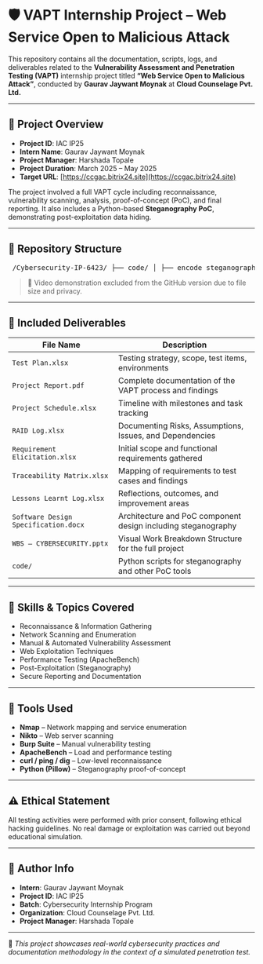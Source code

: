 # 🛡️ VAPT Internship Project – Web Service Open to Malicious Attack

This repository contains all the documentation, scripts, logs, and deliverables related to the **Vulnerability Assessment and Penetration Testing (VAPT)** internship project titled **“Web Service Open to Malicious Attack”**, conducted by **Gaurav Jaywant Moynak** at **Cloud Counselage Pvt. Ltd.**

---

## 📌 Project Overview

- **Project ID**: IAC IP25  
- **Intern Name**: Gaurav Jaywant Moynak  
- **Project Manager**: Harshada Topale  
- **Project Duration**: March 2025 – May 2025  
- **Target URL**: [https://ccgac.bitrix24.site](https://ccgac.bitrix24.site)

The project involved a full VAPT cycle including reconnaissance, vulnerability scanning, analysis, proof-of-concept (PoC), and final reporting. It also includes a Python-based **Steganography PoC**, demonstrating post-exploitation data hiding.

---

## 📁 Repository Structure

<pre> /Cybersecurity-IP-6423/ ├── code/ │ ├── encode_steganography.py │ ├── decode_steganography.py │ ├── input.png │ │ └── encoded_output.png ├── IAC IP25 - LP DESIGN STAGE - Test Plan.xlsx ├── IAC IP25 - LP Project Report.pdf ├── IAC IP25 - LP Project Schedule.xlsx ├── IAC IP25 - LP RAID log.xlsx ├── IAC IP25 - LP REQUIREMENT ELICITATION.xlsx ├── IAC IP25 - LP Traceability Matrix.xlsx ├── IAC IP25 - Lessons Learnt Log.xlsx ├── IAC IP25 - WBS – CYBERSECURITY.pptx ├── IAC IP25 - Software Design Specification.docx </pre>

> 🎥 Video demonstration excluded from the GitHub version due to file size and privacy.

---

## 📄 Included Deliverables

| File Name                                          | Description                                                             |
|---------------------------------------------------|-------------------------------------------------------------------------|
| `Test Plan.xlsx`                                  | Testing strategy, scope, test items, environments                       |
| `Project Report.pdf`                              | Complete documentation of the VAPT process and findings                 |
| `Project Schedule.xlsx`                           | Timeline with milestones and task tracking                              |
| `RAID Log.xlsx`                                   | Documenting Risks, Assumptions, Issues, and Dependencies                |
| `Requirement Elicitation.xlsx`                    | Initial scope and functional requirements gathered                      |
| `Traceability Matrix.xlsx`                        | Mapping of requirements to test cases and findings                      |
| `Lessons Learnt Log.xlsx`                         | Reflections, outcomes, and improvement areas                            |
| `Software Design Specification.docx`              | Architecture and PoC component design including steganography           |
| `WBS – CYBERSECURITY.pptx`                        | Visual Work Breakdown Structure for the full project                    |
| `code/`                                           | Python scripts for steganography and other PoC tools                    |

---

## 🧠 Skills & Topics Covered

- Reconnaissance & Information Gathering  
- Network Scanning and Enumeration  
- Manual & Automated Vulnerability Assessment  
- Web Exploitation Techniques  
- Performance Testing (ApacheBench)  
- Post-Exploitation (Steganography)  
- Secure Reporting and Documentation  

---

## 🧰 Tools Used

- **Nmap** – Network mapping and service enumeration  
- **Nikto** – Web server scanning  
- **Burp Suite** – Manual vulnerability testing  
- **ApacheBench** – Load and performance testing  
- **curl / ping / dig** – Low-level reconnaissance  
- **Python (Pillow)** – Steganography proof-of-concept  

---

## ⚠️ Ethical Statement

All testing activities were performed with prior consent, following ethical hacking guidelines. No real damage or exploitation was carried out beyond educational simulation.

---

## 📌 Author Info

- **Intern**: Gaurav Jaywant Moynak  
- **Project ID**: IAC IP25  
- **Batch**: Cybersecurity Internship Program  
- **Organization**: Cloud Counselage Pvt. Ltd.  
- **Project Manager**: Harshada Topale  

---

📝 *This project showcases real-world cybersecurity practices and documentation methodology in the context of a simulated penetration test.*

